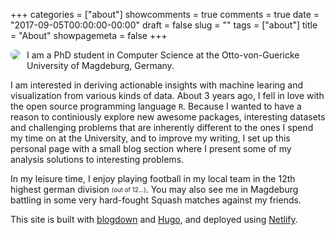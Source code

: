 +++
categories = ["about"]
showcomments = true
comments = true
date = "2017-09-05T00:00:00-00:00"
draft = false
slug = ""
tags = ["about"]
title = "About"
showpagemeta = false
+++

<img style="float: left; margin:0px 10px 10px 0px; border-radius: 150px;" src="/img/uli.png">

I am a PhD student in Computer Science at the Otto-von-Guericke University of Magdeburg, Germany. 

I am interested in deriving actionable insights with machine learing and visualization from various kinds of data.
About 3 years ago, I fell in love with the open source programming language `R`. Because I wanted to have a reason to 
continiously explore new awesome packages, interesting datasets and challenging problems that are inherently different to the ones I spend my time on at the University, and to improve my writing,
I set up this personal page with a small blog section where I present some of my analysis solutions to interesting problems.

In my leisure time, I enjoy playing football in my local team in the 12th highest german division <sub><sup>(out of 12...)</sup></sub>. 
You may also see me in Magdeburg battling in some very hard-fought Squash matches against my friends.

This site is built with [blogdown](https://github.com/rstudio/blogdown) and [Hugo](https://gohugo.io/), and deployed using [Netlify](https://www.netlify.com/).

<!--about

My name is Julia Silge and I am a data scientist at Stack Overflow. I love making beautiful charts, the statistical programming language R, Jane Austen, black coffee, and red wine.

I studied physics and astronomy, finishing my PhD in 2005. I worked in academia (teaching and doing research) and ed tech before moving into data science and discovering R. Now, my background in astronomy, physics, and education has given me a strong foundation for using data to answer interesting questions and communicate about technical topics with diverse audiences. I wrote a book with my collaborator Dave about text mining with R.

I live in Salt Lake City, UT, with my husband, three kids, and a handful of backyard chickens.

This blog is built with blogdown and Hugo, and deployed using Netlify. My blog posts are released under a Creative Commons Attribution-ShareAlike 4.0 International License.



About Me

I am a Data Scientist at Stack Overflow. In May 2015 I received my PhD in Quantitative and Computational Biology from Princeton University, where I worked with Professor John Storey. My interests include statistics, data analysis, genomics, education, and programming in R.
Software

    broom: an R package for converting messy model outputs to a tidy format, for use with tools such as dplyr and tidyr.
    gganimate: an R package for creating animations within the grammar of graphics.
    subSeq: Subsample reads from an RNA-Seq experiment to determine if it has sufficient depth.
    stackr: R package for connecting to the Stack Exchange API.
    snippr: R package for managing, sharing, and installing RStudio code snippets.
    ParsePy: a Python API client for the Parse mobile backend.
    gleam: Python package for building interactive online visualizations without web programming.
    OASIS: Python package for annotating insertion sequences in prokaryotic genomes.
    BarNone: Python package to match barcodes in sequencing data to a catalog based on Levenshtein distance.

Publications

    Johnson EL, Robinson D.G., Coller HA. (2017) Widespread changes in mRNA stability contribute to quiescence-specific gene expression patterns in a fibroblast model of quiescence. BMC Genomics 2017, 18(1):123.
    Robinson, D.G. (2015) broom: An R package for converting statistical analysis objects into tidy data frames. arXiv preprint. arXiv:1412.3565 [stat.CO].
    Robinson, D.G., Wang, J., and Storey, J.D. (2014) A nested parallel experiment demonstrates differences in intensity-dependence between RNA-seq and microarrays. biorXiv preprint. doi:10.1101/013342.
    Robinson, D.G. and Storey, J.D. (2014) subSeq: Determining appropriate sequencing depth through efficient read subsampling. Bioinformatics, 30 (23): 3424-3426. doi: 10.1093/bioinformatics/btu552.
    Robinson, D.G., Chen, W., Storey, J.D., and Gresham, D. (2014) Design and Analysis of Bar-seq Experiments. G3: Genes/Genomes/Genetics, 4(1), 11-18
    Robinson, D.G., Lee, M.C. and Marx, C.J. (2012) OASIS: an automated program for global investigation of bacterial and archaeal insertion sequences. Nucleic Acids Research, 10.1093/nar/gks778.

Links

    I’ve published a course, Exploratory Data Analysis in R: Case Study, on DataCamp, an interactive platform to learn R and data science.

    I also built an online R video course, Data Analysis and Visualization Using R.

    My CV

    My GitHub

profile for David Robinson at Stack Overflow, Q&A for professional and enthusiast programmers
About This Site

This site is powered by Jekyll using the Minimal Mistakes theme. All blog posts are released under a Creative Commons Attribution-ShareAlike 4.0 International License.

All blog posts are compiled with knitr R markdown using this script. You can find the reproducible sources of each blog post here.

All opinions and views are my own and do not represent my employer ( including posts about Stack Overflow).-->
